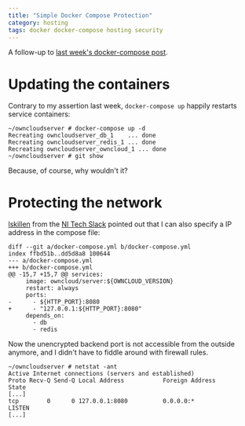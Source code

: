 ```yaml
---
title: "Simple Docker Compose Protection"
category: hosting
tags: docker docker-compose hosting security
---
```


A follow-up to [last week's docker-compose post](/posts/2019-04-27-docker-compose/).

# Updating the containers

Contrary to my assertion last week, `docker-compose up` happily restarts service containers:

```
~/owncloudserver # docker-compose up -d
Recreating owncloudserver_db_1    ... done
Recreating owncloudserver_redis_1 ... done
Recreating owncloudserver_owncloud_1 ... done
~/owncloudserver # git show
```

Because, of course, why wouldn't it?

# Protecting the network

[lskillen](https://nitech.slack.com/team/U94ASMRL7) from the [NI Tech Slack](https://nitech.slack.com) pointed out that I can also specify a IP address in the compose file:

```
diff --git a/docker-compose.yml b/docker-compose.yml
index ffbd51b..dd5d8a8 100644
--- a/docker-compose.yml
+++ b/docker-compose.yml
@@ -15,7 +15,7 @@ services:
     image: owncloud/server:${OWNCLOUD_VERSION}
     restart: always
     ports:
-      - ${HTTP_PORT}:8080
+      - "127.0.0.1:${HTTP_PORT}:8080"
     depends_on:
       - db
       - redis
```

Now the unencrypted backend port is not accessible from the outside anymore, and I didn't have to fiddle around with firewall rules.

```
~/owncloudserver # netstat -ant
Active Internet connections (servers and established)
Proto Recv-Q Send-Q Local Address           Foreign Address         State
[...]
tcp        0      0 127.0.0.1:8080          0.0.0.0:*               LISTEN
[...]
```
